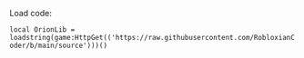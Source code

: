 Load code:

```local OrionLib = loadstring(game:HttpGet(('https://raw.githubusercontent.com/RobloxianCoder/b/main/source')))()```
